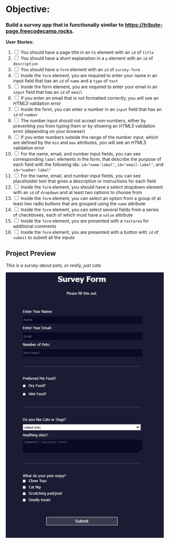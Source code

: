 # Objective:

### Build a survey app that is functionally similar to https://tribute-page.freecodecamp.rocks.

<strong>User Stories:</strong>

1. <input type="checkbox"> You should have a page title in an `h1` element with an `id` of `title`
2. <input type="checkbox"> You should have a short explanation in a `p` element with an `id` of `description`
3. <input type="checkbox"> You should have a `form` element with an `id` of `survey-form`
4. <input type="checkbox"> Inside the `form` element, you are required to enter your name in an input field that has an `id` of `name` and a `type` of `text`
5. <input type="checkbox"> Inside the form element, you are required to enter your email in an `input` field that has an `id` of `email`
6. <input type="checkbox"> If you enter an email that is not formatted correctly, you will see an _HTML5_ validation error
7. <input type="checkbox"> Inside the form, you can enter a number in an `input` field that has an `id` of `number`
8. <input type="checkbox"> The number input should not accept non-numbers, either by preventing you from typing them or by showing an _HTML5_ validation error (depending on your browser)
9. <input type="checkbox"> If you enter numbers outside the range of the number input, which are defined by the `min` and `max` attributes, you will see an _HTML5_ validation error
10. <input type="checkbox"> For the name, email, and number input fields, you can see corresponding `label` elements in the form, that describe the purpose of each field with the following ids: `id="name-label"`, `id="email-label"`, and `id="number-label"`
11. <input type="checkbox"> For the name, email, and number input fields, you can see placeholder text that gives a description or instructions for each field
12. <input type="checkbox"> Inside the `form` element, you should have a select dropdown element with an `id` of `dropdown` and at least two options to choose from
13. <input type="checkbox"> Inside the `form` element, you can select an option from a group of at least two radio buttons that are grouped using the `name` attribute
14. <input type="checkbox"> Inside the `form` element, you can select several fields from a series of checkboxes, each of which must have a `value` attribute
15. <input type="checkbox"> Inside the `form` element, you are presented with a `textarea` for additional comments
16. <input type="checkbox"> Inside the `form` element, you are presented with a button with `id` of `submit` to submit all the inputs

<!-- _Note: Be sure to add <link rel="stylesheet" href="styles.css"> in your HTML to link your stylesheet and apply your CSS_ -->

## Project Preview

_This is a survey about pets, or really, just cats_

<img src="img/Preview.JPG">

